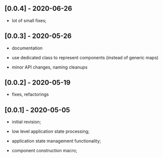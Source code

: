 ## [0.0.4] - 2020-06-26

* lot of small fixes;


## [0.0.3] - 2020-05-26

* documentation

* use dedicated class to represent components (instead of generic maps)

* minor API changes, naming cleanups


## [0.0.2] - 2020-05-19

* fixes, refactorings


## [0.0.1] - 2020-05-05

* initial revision;

* low level application state processing;

* application state management functionality;

* component construction macro;
 

